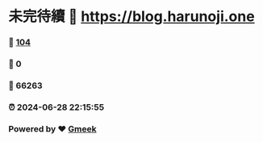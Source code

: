 # 未完待續 :link: https://blog.harunoji.one 
### :page_facing_up: [104](https://blog.harunoji.one/tag.html) 
### :speech_balloon: 0 
### :hibiscus: 66263 
### :alarm_clock: 2024-06-28 22:15:55 
### Powered by :heart: [Gmeek](https://github.com/Meekdai/Gmeek)
